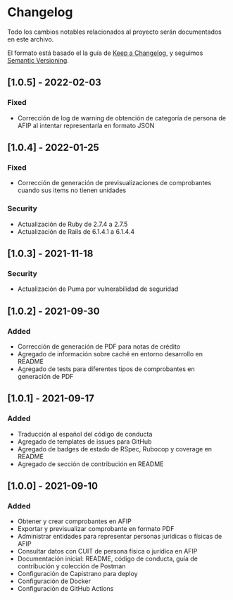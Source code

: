 # Changelog
Todo los cambios notables relacionados al proyecto serán documentados en este archivo.

El formato está basado el la guía de [Keep a Changelog](https://keepachangelog.com/en/1.0.0/),
y seguimos [Semantic Versioning](https://semver.org/spec/v2.0.0.html).

## [1.0.5] - 2022-02-03
### Fixed
- Corrección de log de warning de obtención de categoría de persona de AFIP al intentar representarla en formato JSON

## [1.0.4] - 2022-01-25
### Fixed
- Corrección de generación de previsualizaciones de comprobantes cuando sus items no tienen unidades

### Security
- Actualización de Ruby de 2.7.4 a 2.7.5
- Actualización de Rails de 6.1.4.1 a 6.1.4.4

## [1.0.3] - 2021-11-18
### Security
- Actualización de Puma por vulnerabilidad de seguridad

## [1.0.2] - 2021-09-30
### Added
- Corrección de generación de PDF para notas de crédito
- Agregado de información sobre caché en entorno desarrollo en README
- Agregado de tests para diferentes tipos de comprobantes en generación de PDF

## [1.0.1] - 2021-09-17
### Added
- Traducción al español del código de conducta
- Agregado de templates de issues para GitHub
- Agregado de badges de estado de RSpec, Rubocop y coverage en README
- Agregado de sección de contribución en README

## [1.0.0] - 2021-09-10
### Added
- Obtener y crear comprobantes en AFIP
- Exportar y previsualizar comprobante en formato PDF
- Administrar entidades para representar personas jurídicas o físicas de AFIP
- Consultar datos con CUIT de persona física o jurídica en AFIP
- Documentación inicial: README, código de conducta, guía de contribución y colección de Postman
- Configuración de Capistrano para deploy
- Configuración de Docker
- Configuración de GitHub Actions
